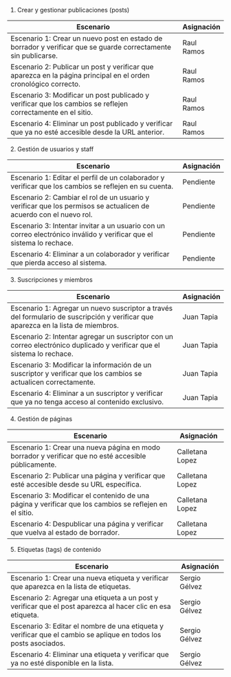 
1.	Crear y gestionar publicaciones (posts)

Escenario | Asignación
----------|-----------
Escenario 1: Crear un nuevo post en estado de borrador y verificar que se guarde correctamente sin publicarse.	| Raul Ramos
Escenario 2: Publicar un post y verificar que aparezca en la página principal en el orden cronológico correcto.	| Raul Ramos
Escenario 3: Modificar un post publicado y verificar que los cambios se reflejen correctamente en el sitio.	| Raul Ramos
Escenario 4: Eliminar un post publicado y verificar que ya no esté accesible desde la URL anterior.	| Raul Ramos
2. Gestión de usuarios y staff

Escenario | Asignación
----------|-----------
Escenario 1: Editar el perfil de un colaborador y verificar que los cambios se reflejen en su cuenta.	| Pendiente
Escenario 2: Cambiar el rol de un usuario y verificar que los permisos se actualicen de acuerdo con el nuevo rol.	| Pendiente
Escenario 3: Intentar invitar a un usuario con un correo electrónico inválido y verificar que el sistema lo rechace.	| Pendiente
Escenario 4: Eliminar a un colaborador y verificar que pierda acceso al sistema.	| Pendiente
3. Suscripciones y miembros

Escenario | Asignación
----------|-----------	
Escenario 1: Agregar un nuevo suscriptor a través del formulario de suscripción y verificar que aparezca en la lista de miembros.	| Juan Tapia
Escenario 2: Intentar agregar un suscriptor con un correo electrónico duplicado y verificar que el sistema lo rechace.	| Juan Tapia
Escenario 3: Modificar la información de un suscriptor y verificar que los cambios se actualicen correctamente.	| Juan Tapia
Escenario 4: Eliminar a un suscriptor y verificar que ya no tenga acceso al contenido exclusivo.	| Juan Tapia
4. Gestión de páginas

Escenario | Asignación
----------|-----------
Escenario 1: Crear una nueva página en modo borrador y verificar que no esté accesible públicamente.	| Calletana Lopez
Escenario 2: Publicar una página y verificar que esté accesible desde su URL específica.	| Calletana Lopez
Escenario 3: Modificar el contenido de una página y verificar que los cambios se reflejen en el sitio.	| Calletana Lopez
Escenario 4: Despublicar una página y verificar que vuelva al estado de borrador.	| Calletana Lopez
5. Etiquetas (tags) de contenido

Escenario | Asignación
----------|-----------
Escenario 1: Crear una nueva etiqueta y verificar que aparezca en la lista de etiquetas.	| Sergio Gélvez
Escenario 2: Agregar una etiqueta a un post y verificar que el post aparezca al hacer clic en esa etiqueta.	| Sergio Gélvez
Escenario 3: Editar el nombre de una etiqueta y verificar que el cambio se aplique en todos los posts asociados.	| Sergio Gélvez
Escenario 4: Eliminar una etiqueta y verificar que ya no esté disponible en la lista.	| Sergio Gélvez
